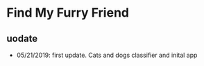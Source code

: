 # Find My Furry Friend

## uodate
* 05/21/2019: first update. Cats and dogs classifier and inital app 













